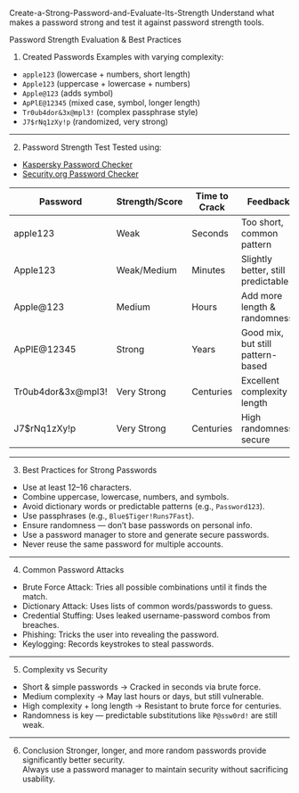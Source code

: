  Create-a-Strong-Password-and-Evaluate-Its-Strength
 Understand what makes a password strong and test it against password strength tools.


 Password Strength Evaluation & Best Practices

 1. Created Passwords
Examples with varying complexity:
- `apple123` (lowercase + numbers, short length)
- `Apple123` (uppercase + lowercase + numbers)
- `Apple@123` (adds symbol)
- `ApPlE@12345` (mixed case, symbol, longer length)
- `Tr0ub4dor&3x@mpl3!` (complex passphrase style)
- `J7$rNq1zXy!p` (randomized, very strong)

---

2. Password Strength Test
Tested using:
- [Kaspersky Password Checker](https://password.kaspersky.com)
- [Security.org Password Checker](https://www.security.org/how-secure-is-my-password)

| Password           | Strength/Score | Time to Crack | Feedback |
|--------------------|----------------|---------------|----------|
| apple123           | Weak           | Seconds       | Too short, common pattern |
| Apple123           | Weak/Medium    | Minutes       | Slightly better, still predictable |
| Apple@123          | Medium         | Hours         | Add more length & randomness |
| ApPlE@12345        | Strong         | Years         | Good mix, but still pattern-based |
| Tr0ub4dor&3x@mpl3! | Very Strong    | Centuries     | Excellent complexity & length |
| J7$rNq1zXy!p       | Very Strong    | Centuries     | High randomness, secure |

---

3. Best Practices for Strong Passwords
- Use at least 12–16 characters.
- Combine uppercase, lowercase, numbers, and symbols.
- Avoid dictionary words or predictable patterns (e.g., `Password123`).
- Use passphrases (e.g., `Blue$Tiger!Runs7Fast`).
- Ensure randomness — don’t base passwords on personal info.
- Use a password manager to store and generate secure passwords.
- Never reuse the same password for multiple accounts.

---

4. Common Password Attacks
- Brute Force Attack: Tries all possible combinations until it finds the match.
- Dictionary Attack: Uses lists of common words/passwords to guess.
- Credential Stuffing: Uses leaked username-password combos from breaches.
- Phishing: Tricks the user into revealing the password.
- Keylogging: Records keystrokes to steal passwords.

---

5. Complexity vs Security
- Short & simple passwords → Cracked in seconds via brute force.
- Medium complexity → May last hours or days, but still vulnerable.
- High complexity + long length → Resistant to brute force for centuries.
- Randomness is key — predictable substitutions like `P@ssw0rd!` are still weak.

---

6. Conclusion
Stronger, longer, and more random passwords provide significantly better security.  
Always use a password manager to maintain security without sacrificing usability.
